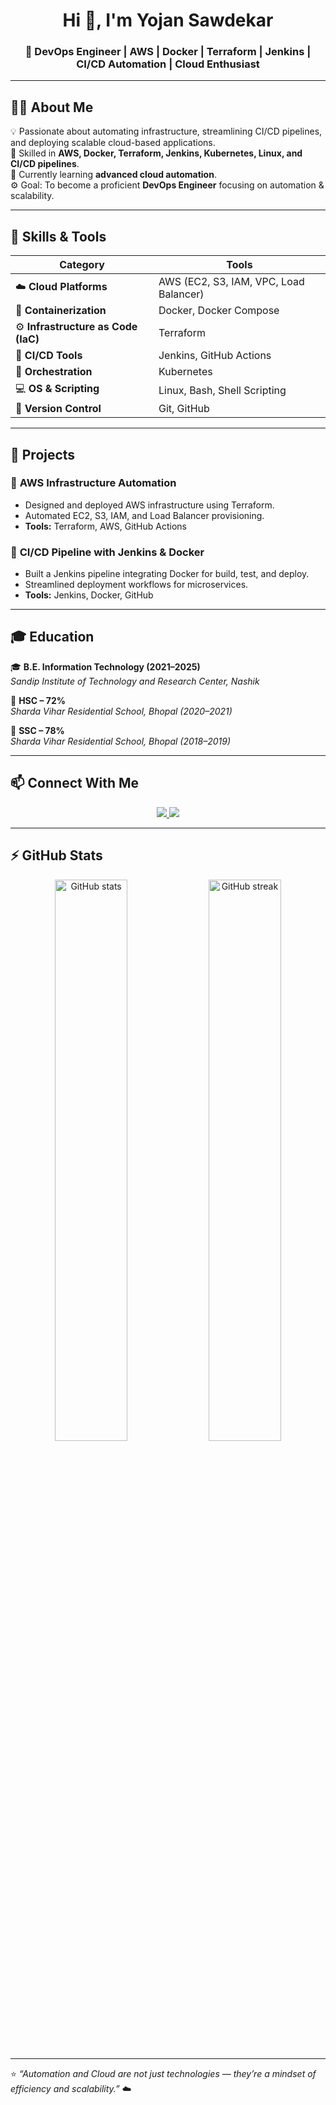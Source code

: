 <h1 align="center">Hi 👋, I'm Yojan Sawdekar</h1>
<h3 align="center">🚀 DevOps Engineer | AWS | Docker | Terraform | Jenkins | CI/CD Automation | Cloud Enthusiast</h3>

---

## 🧑‍💻 About Me
💡 Passionate about automating infrastructure, streamlining CI/CD pipelines, and deploying scalable cloud-based applications.  
🔧 Skilled in **AWS, Docker, Terraform, Jenkins, Kubernetes, Linux, and CI/CD pipelines**.  
🌱 Currently learning **advanced cloud automation**.  
⚙️ Goal: To become a proficient **DevOps Engineer** focusing on automation & scalability.  

---

## 🧰 Skills & Tools

| Category | Tools |
|-----------|-------|
| ☁️ **Cloud Platforms** | AWS (EC2, S3, IAM, VPC, Load Balancer) |
| 🐳 **Containerization** | Docker, Docker Compose |
| ⚙️ **Infrastructure as Code (IaC)** | Terraform |
| 🔁 **CI/CD Tools** | Jenkins, GitHub Actions |
| 🧩 **Orchestration** | Kubernetes |
| 💻 **OS & Scripting** | Linux, Bash, Shell Scripting |
| 🧰 **Version Control** | Git, GitHub |

---

## 🚀 Projects

### 🧱 **AWS Infrastructure Automation**
- Designed and deployed AWS infrastructure using Terraform.  
- Automated EC2, S3, IAM, and Load Balancer provisioning.  
- **Tools:** Terraform, AWS, GitHub Actions  

### 🐳 **CI/CD Pipeline with Jenkins & Docker**
- Built a Jenkins pipeline integrating Docker for build, test, and deploy.  
- Streamlined deployment workflows for microservices.  
- **Tools:** Jenkins, Docker, GitHub  

---

## 🎓 Education

🎓 **B.E. Information Technology (2021–2025)**  
*Sandip Institute of Technology and Research Center, Nashik*  

📖 **HSC – 72%**  
*Sharda Vihar Residential School, Bhopal (2020–2021)*  

📘 **SSC – 78%**  
*Sharda Vihar Residential School, Bhopal (2018–2019)*  

---

## 📫 Connect With Me

<p align="center">
  <a href="https://github.com/yojan1226" target="_blank">
    <img src="https://img.shields.io/badge/GitHub-100000?style=for-the-badge&logo=github&logoColor=white"/>
  </a>
  <a href="https://www.linkedin.com/in/yogeshwar-sawdekar-848929251?utm_source=share&utm_campaign=share_via&utm_content=profile&utm_medium=ios_app" target="_blank">
    <img src="https://img.shields.io/badge/LinkedIn-0077B5?style=for-the-badge&logo=linkedin&logoColor=white"/>
  </a>
</p>

---

## ⚡ GitHub Stats

<p align="center">
  <img src="https://github-readme-stats.vercel.app/api?username=yojan1226&show_icons=true&theme=tokyonight" alt="GitHub stats" width="48%"/>
  <img src="https://github-readme-streak-stats.herokuapp.com/?user=yojan1226&theme=tokyonight" alt="GitHub streak" width="48%"/>
</p>

---

⭐️ *“Automation and Cloud are not just technologies — they’re a mindset of efficiency and scalability.”* ☁️

